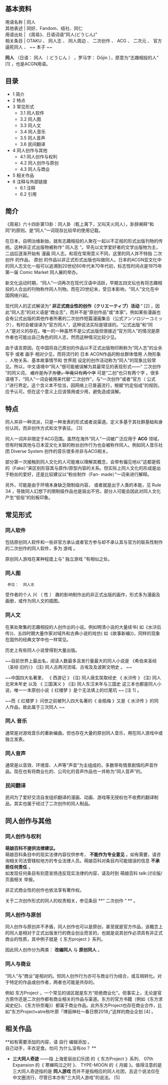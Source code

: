 **基本资料**  
---  
用语名称  |  同人   
其他表述  |  同好、Fandom、结社、同仁   
用语出处  |  《周易》、日语词语“同人(どうじん)”   
相关条目  |  OTAKU  、  同人志  、  同人周边  、  二次创作  、  ACG  、  二次元  、  官方逼死同人  、 ~~ 本子  ~~  
  
**同人** （日语：  同人  （  どうじん  ）  ，罗马字：  Dōjin  ），原意为“志趣相投的人”  [1]  ，也是ACGN用语。

##  目录

  * 1  简介 
  * 2  特点 
  * 3  常见形式 
    * 3.1  同人软件 
    * 3.2  同人图 
    * 3.3  同人文 
    * 3.4  同人音乐 
    * 3.5  同人音声 
    * 3.6  民间翻译 
  * 4  同人创作与其他 
    * 4.1  同人创作与权利 
    * 4.2  同人创作与原创 
    * 4.3  同人与商业 
  * 5  相关作品 
  * 6  注释与外部链接 
    * 6.1  注释 
    * 6.2  引用 

##  简介

《周易》六十四卦第13卦：同人卦（乾上离下，又叫天火同人），卦辞阐释“和同”的原则。是“同人”一词现存比较早的使用记载。

在日本，自明治维新始，就有志趣相投的人聚在一起以不正规的形式出版刊物的传统。这种非正式出版物被称作“  同人志
”。早先以文学爱好者的文学出版物为主，二战后逐渐开始有  漫画  同人志。和现在常用意义不同，这里的同人并不特指  二次创作  的作品，  原创
的作品以非正式形式出版也叫做同人。日本的ACGN亚文化中的同人志文化一般可以追溯到20世纪60年代末70年代初，标志性时间点是1975年第一届  Comic
Market  同人展的举办。

新文化运动时期，“同人”一词再次在现代汉语中活跃，早期五四文坛也有将志趣相投的人合出的刊物称作同人刊物。而在20世纪末，受日本影响，“同人”文化在中国网络兴起。

现代同人的正式解读为“ **非正式商业性的创作（クリエーティブ）活动** ”  [2]
，因此“同人志”的对义语是“商业志”，而并不是“原创作品”或“本家”。例如某些漫画也会有公式出版的其他作者所著的二次创作短篇漫画集合（公式アンソロジーコミック），有时会被误译为“官方同人”，这种说法实际是错误的。“公式出版”和“同人”是对义的存在。唯一的一种虽然不是公式出版但很接近“官方同人”的情况是原作者也可能出自己角色的同人志，然而这种情况比较少见。

由于语言原因，在中国将自己原创的作品以不正式出版物印刷称为“同人志”的业余  写手  或者  画手  相对少见，而将流行的  日本
ACGN作品的粉丝群体借用  人物形象  、人物关系、基本故事情节和  世界观
设定的创作活动称为“同人”的现象比较常见。所以，中文语境中“同人”很可能被误解为其最常见的表现形式——“  二次创作  ”的同义词，
~~或许是为了方便，毕竟只有两个字~~ 可是“二创”也只有两个字  。很多语境下，“同人”一词会被用来代替“二次创作”，与“一次创作”或者“官方（  公式
）”进行界定。这个含义本不恰当，因网络上已普遍流行，根据“约定俗成”的规则，应予认可。但在这个意义上应该慎用或少用，避免造成误解。

##  特点

同人并非一种流派，只是一种发表的形式或者说渠道。定义多基于其社群基础和身份认同，而非创作方式和文字表征。  [3]

同人一词并非限定于ACG范围。虽然在海外“同人”一词被广泛应用于 **ACG**
领域，但有时候其他与日本亚文化关联的粉丝创作行为也会被称作同人。例如同人音乐社团  Diverse System  创作的音乐很多并非与ACG相关。

部分第一次接触到同人文化的人可能难以理解其概念，会带有偏见地以“这都是假的（Fake）”来区别形容其与原作/原型内容的关系。但实际上同人文化的形成是出于粉丝的爱好，还是比较建议以“粉丝制作（Fan-
made）”一词来进行解释。

另外，可能是由于环境本身缺乏限制级内容，  或者就是出于人类的本能，见  Rule 34
，导致同人幻想下的限制级作品也是层出不穷。部分人可能会因此对同人文化产生“低俗”的刻板印象。

##  常见形式

###  同人软件

包括原创同人软件和一些非官方承认或者官方参与却不承认其与官方的联系性制作的二次创作的同人软件，多为  游戏  。

原创同人游戏在某种程度上与“  独立游戏  ”有相似之处。

###  同人图

     参见：  同人志 

受作者的个人  兴  （  性  ）  趣的影响制作出的非正式出版的画作，形式多为漫画及画册，或作为同人文的插图。

###  同人文

在某处聚集的志趣相投的人创作出的小说。例如明清小说的大量续书( 如《水浒后传》)、五四时期大量作家对域外和古典小说的戏仿(
如《故事新编》)，同样的现象在国外的经典文学中也一样常见。

历史上有些同人小说曾得到大量出版。

~~目前世界上最出名，阅读人数最多且发行量最大的同人小说是 《希伯来圣经（圣经·旧约）》  (注)  同人古两河流域、古埃及及波斯文明史  。 ~~

~~中国四大名著里， 《  西游记  》  (注)  同人唐玄奘取经史  《  水浒传  》  (注)  同人北宋末年史  以及  《  三国演义  》
(注)  同人东汉末年与三国史  这三本也都是同人小说，唯一一本原创小说《  红楼梦  》是个无法填上的烂尾坑 ~~ [注 1]  。

~~而《 红楼梦  》问世之前被列入四大名著的《  金瓶梅  》又是《  水浒传  》的同人作品，故此属于三次同人 ~~

###  同人  音乐

通常是对游戏音乐的重新编曲。但也存在大量的原创同人音乐，用在同人游戏中或独立发表。

###  同人音声

通常是以音效、环境音、人声等“声音”为主组成的，多数带有情景剧情的声音作品。现在也有将商业化的、公司化的音声作品也一并称为“同人音声”的。

###  民间翻译

民间为了爱好交流自发组织翻译的漫画、动画、游戏等无授权也不收费的翻译制品，其实也属于经过了二次创作的同人制品。

##  同人创作与其他

###  同人创作与权利

**萌娘百科不提供法律建议。**  
萌娘百科条目中的现实法律内容仅供参考， **不能作为专业意见** 。如有需要，请咨询相关司法管辖权地方的专业法律人员。萌娘百科对条目内可能错误的信息
**不承担任何责任** 。  
如发现任何条目有刻意宣扬违反现实法律的内容，请及时到  萌娘百科 talk:讨论版/页面相关  举报。

非正式商业性的创作也依法享有著作权。

关于二次创作形式的同人的权责相关，参见条目 **“ 二次创作  ” ** 。

###  同人创作与原创

同人创作与原创并不矛盾，同人创作也可以是原创，甚至就是官方作品，该概念上的同人是相对于正式出版发行的商业创业而言的，也就是说其创作必须具有非正式商业的性质，其中例子就是《
东方project  》系列。

因此同人创作分为两类： **改编同人** 与 **原创同人** 。

###  同人与商业

“同人”与“商业”是相对的。但同人创作行为亦可与商业行为结合，或互相转化。对于特定的作品或创作者，两者也可能是共存的。

例如  东方Project
，一个常见的误区就是东方“拒绝商业化”。但事实上，无论是官方原作还是二次创作都有商业相关的作品与渠道。东方的官方书籍（例如《东方求闻史纪》、《东方铃奈庵》）都属于商业作品。此外东方Project也存在商业合作，比如“东方Project×atre秋叶原「博丽神社～春日祭2018」”这样的商业企划
[4]  。

##  相关作品

**如有需要添加的内容，请 自行  编辑添加  。  
自己动手，丰衣足食。勿问  为什么没有oo？  **

  * **三大同人奇迹** ——指  上海爱丽丝幻乐团  的《  东方Project  》系列、  07th Expansion  的《  寒蝉鸣泣之时  》、  TYPE-MOON  的《  月姬  》。值得注意的是三大同人奇迹指的是 **同人游戏** 而并不是指相应的同人社团，且这个说法仅在中文圈流行，尽管日本亦有“三大同人游戏”的说法。  [5] 

  